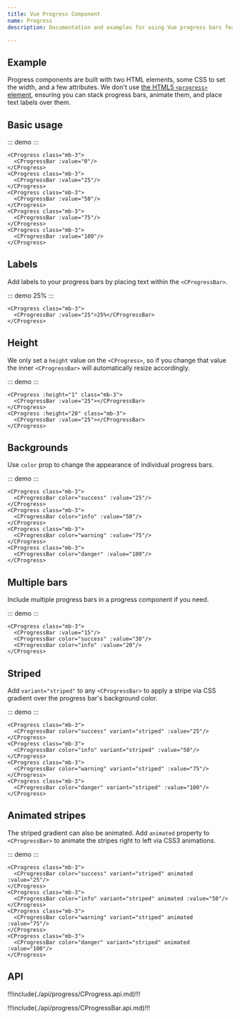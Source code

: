 ```yaml
---
title: Vue Progress Component
name: Progress
description: Documentation and examples for using Vue progress bars featuring support for stacked bars, animated backgrounds, and text labels.

---
```


## Example

Progress components are built with two HTML elements, some CSS to set the width, and a few attributes. We don't use [the HTML5 `<progress>` element](https://developer.mozilla.org/en-US/docs/Web/HTML/Element/progress), ensuring you can stack progress bars, animate them, and place text labels over them.

## Basic usage

::: demo
<CProgress class="mb-3">
  <CProgressBar :value="0"/>
</CProgress>
<CProgress class="mb-3">
  <CProgressBar :value="25"/>
</CProgress>
<CProgress class="mb-3">
  <CProgressBar :value="50"/>
</CProgress>
<CProgress class="mb-3">
  <CProgressBar :value="75"/>
</CProgress>
<CProgress class="mb-3">
  <CProgressBar :value="100"/>
</CProgress>
:::
```vue
<CProgress class="mb-3">
  <CProgressBar :value="0"/>
</CProgress>
<CProgress class="mb-3">
  <CProgressBar :value="25"/>
</CProgress>
<CProgress class="mb-3">
  <CProgressBar :value="50"/>
</CProgress>
<CProgress class="mb-3">
  <CProgressBar :value="75"/>
</CProgress>
<CProgress class="mb-3">
  <CProgressBar :value="100"/>
</CProgress>
```

## Labels

Add labels to your progress bars by placing text within the `<CProgressBar>`.

::: demo
<CProgress class="mb-3">
  <CProgressBar :value="25">25%</CProgressBar>
</CProgress>
:::
```vue
<CProgress class="mb-3">
  <CProgressBar :value="25">25%</CProgressBar>
</CProgress>
```

## Height

We only set a `height` value on the `<CProgress>`, so if you change that value the inner `<CProgressBar>` will automatically resize accordingly.

::: demo
<CProgress :height="1" class="mb-3">
  <CProgressBar :value="25"></CProgressBar>
</CProgress>
<CProgress :height="20" class="mb-3">
  <CProgressBar :value="25"></CProgressBar>
</CProgress>
:::
```vue
<CProgress :height="1" class="mb-3">
  <CProgressBar :value="25"></CProgressBar>
</CProgress>
<CProgress :height="20" class="mb-3">
  <CProgressBar :value="25"></CProgressBar>
</CProgress>
```

## Backgrounds

Use `color` prop to change the appearance of individual progress bars.

::: demo
<CProgress class="mb-3">
  <CProgressBar color="success" :value="25"/>
</CProgress>
<CProgress class="mb-3">
  <CProgressBar color="info" :value="50"/>
</CProgress>
<CProgress class="mb-3">
  <CProgressBar color="warning" :value="75"/>
</CProgress>
<CProgress class="mb-3">
  <CProgressBar color="danger" :value="100"/>
</CProgress>
:::
```vue
<CProgress class="mb-3">
  <CProgressBar color="success" :value="25"/>
</CProgress>
<CProgress class="mb-3">
  <CProgressBar color="info" :value="50"/>
</CProgress>
<CProgress class="mb-3">
  <CProgressBar color="warning" :value="75"/>
</CProgress>
<CProgress class="mb-3">
  <CProgressBar color="danger" :value="100"/>
</CProgress>
```

## Multiple bars

Include multiple progress bars in a progress component if you need.

::: demo
<CProgress class="mb-3">
  <CProgressBar :value="15"/>
  <CProgressBar color="success" :value="30"/>
  <CProgressBar color="info" :value="20"/>
</CProgress>
:::
```vue
<CProgress class="mb-3">
  <CProgressBar :value="15"/>
  <CProgressBar color="success" :value="30"/>
  <CProgressBar color="info" :value="20"/>
</CProgress>
```

## Striped

Add `variant="striped"` to any `<CProgressBar>` to apply a stripe via CSS gradient over the progress bar's background color.

::: demo
<CProgress class="mb-3">
  <CProgressBar color="success" variant="striped" :value="25"/>
</CProgress>
<CProgress class="mb-3">
  <CProgressBar color="info" variant="striped" :value="50"/>
</CProgress>
<CProgress class="mb-3">
  <CProgressBar color="warning" variant="striped" :value="75"/>
</CProgress>
<CProgress class="mb-3">
  <CProgressBar color="danger" variant="striped" :value="100"/>
</CProgress>
:::
```vue
<CProgress class="mb-3">
  <CProgressBar color="success" variant="striped" :value="25"/>
</CProgress>
<CProgress class="mb-3">
  <CProgressBar color="info" variant="striped" :value="50"/>
</CProgress>
<CProgress class="mb-3">
  <CProgressBar color="warning" variant="striped" :value="75"/>
</CProgress>
<CProgress class="mb-3">
  <CProgressBar color="danger" variant="striped" :value="100"/>
</CProgress>
```

## Animated stripes

The striped gradient can also be animated. Add `animated` property to `<CProgressBar>` to animate the stripes right to left via CSS3 animations.

::: demo
<CProgress class="mb-3">
  <CProgressBar color="success" variant="striped" animated :value="25"/>
</CProgress>
<CProgress class="mb-3">
  <CProgressBar color="info" variant="striped" animated :value="50"/>
</CProgress>
<CProgress class="mb-3">
  <CProgressBar color="warning" variant="striped" animated :value="75"/>
</CProgress>
<CProgress class="mb-3">
  <CProgressBar color="danger" variant="striped" animated :value="100"/>
</CProgress>
:::
```vue
<CProgress class="mb-3">
  <CProgressBar color="success" variant="striped" animated :value="25"/>
</CProgress>
<CProgress class="mb-3">
  <CProgressBar color="info" variant="striped" animated :value="50"/>
</CProgress>
<CProgress class="mb-3">
  <CProgressBar color="warning" variant="striped" animated :value="75"/>
</CProgress>
<CProgress class="mb-3">
  <CProgressBar color="danger" variant="striped" animated :value="100"/>
</CProgress>
```

## API

!!!include(./api/progress/CProgress.api.md)!!!

!!!include(./api/progress/CProgressBar.api.md)!!!